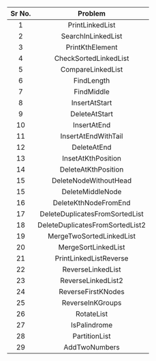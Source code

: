 | Sr No. | Problem | 
| :-------------: | :-------------: | 
| 1 | PrintLinkedList |
| 2 | SearchInLinkedList |
| 3 | PrintKthElement |
| 4 | CheckSortedLinkedList |
| 5 | CompareLinkedList |
| 6 | FindLength|
| 7 | FindMiddle |
| 8 | InsertAtStart |
| 9 | DeleteAtStart |
| 10 | InsertAtEnd |
| 11 | InsertAtEndWithTail |
| 12 | DeleteAtEnd |
| 13 | InsetAtKthPosition |
| 14 | DeleteAtKthPosition |
| 15 | DeleteNodeWithoutHead |
| 15 | DeleteMiddleNode |
| 16 | DeleteKthNodeFromEnd |
| 17 | DeleteDuplicatesFromSortedList |
| 18 | DeleteDuplicatesFromSortedList2 |
| 19 | MergeTwoSortedLinkedList |
| 20 | MergeSortLinkedList |
| 21 | PrintLinkedListReverse |
| 22 | ReverseLinkedList |
| 23 | ReverseLinkedList2 |
| 24 | ReverseFirstKNodes |
| 25 | ReverseInKGroups |
| 26 | RotateList |
| 27 | IsPalindrome |
| 28 | PartitionList |
| 29 | AddTwoNumbers |
